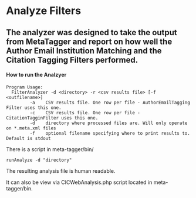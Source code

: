 Analyze Filters
==========

The analyzer was designed to take the output from MetaTagger and report on how well the 
Author Email Institution Matching and the Citation Tagging Filters performed. 
-----
 
#### How to run the Analzyer

    Program Usage:
      FilterAnalyzer -d <directory> -r <csv results file> [-f <outfilename>]
             -a    CSV results file. One row per file - AuthorEmailTagging Filter uses this one.
             -c    CSV results file. One row per file - CitationTagginFilter uses this one.
             -d    directory where processed files are. Will only operate on *.meta.xml files
             -f    optional filename specifying where to print results to. Default is stdout


There is a script in meta-tagger/bin/

    runAnalyze -d "directory" 

The resulting analysis file is human readable.

It can also be view via CICWebAnalysis.php script located in meta-tagger/bin. 

